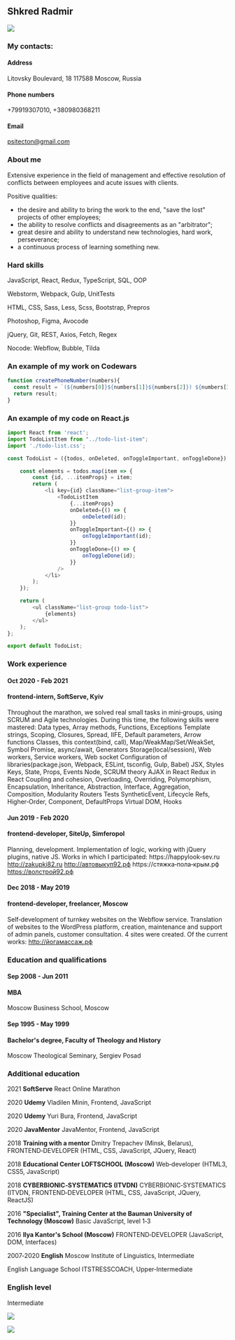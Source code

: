 ## Shkred Radmir ##

![](img/me3.jpg)

### My contacts:
#### Address
Litovsky Boulevard, 18
117588 Moscow, Russia
#### Phone numbers
+79919307010,
+380980368211
#### Email
psitecton@gmail.com

### About me

Extensive experience in the field of management and effective resolution of conflicts between
employees and acute issues with clients.

Positive qualities:
* the desire and ability to bring the work to the end, "save the lost" projects of other employees;
* the ability to resolve conflicts and disagreements as an "arbitrator";
* great desire and ability to understand new technologies, hard work, perseverance;
* a continuous process of learning something new.

### Hard skills

JavaScript, React, Redux,
TypeScript, SQL, OOP

Webstorm, Webpack, Gulp,
UnitTests

HTML, CSS, Sass, Less,
Scss, Bootstrap, Prepros

Photoshop, Figma, Avocode

jQuery, Git, REST, Axios,
Fetch, Regex

Nocode: Webflow, Bubble, Tilda

### An example of my work on Codewars

```JavaScript
function createPhoneNumber(numbers){
  const result = `(${numbers[0]}${numbers[1]}${numbers[2]}) ${numbers[3]}${numbers[4]}${numbers[5]}-${numbers[6]}${numbers[7]}${numbers[8]}${numbers[9]}`;
  return result;
}
```

### An example of my code on React.js

```JavaScript
import React from 'react';
import TodoListItem from "../todo-list-item";
import './todo-list.css';

const TodoList = ({todos, onDeleted, onToggleImportant, onToggleDone}) => {

    const elements = todos.map(item => {
        const {id, ...itemProps} = item;
        return (
            <li key={id} className="list-group-item">
                <TodoListItem
                    {...itemProps}
                    onDeleted={() => {
                        onDeleted(id);
                    }}
                    onToggleImportant={() => {
                        onToggleImportant(id);
                    }}
                    onToggleDone={() => {
                        onToggleDone(id);
                    }}
                />
            </li>
        );
    });

    return (
        <ul className="list-group todo-list">
            {elements}
        </ul>
    );
};

export default TodoList;
```

### Work experience

#### Oct 2020 - Feb 2021
#### frontend-intern, SoftServe, Кyiv
Throughout the marathon, we solved real small tasks in 
mini‑groups, using SCRUM and Agile technologies. During this 
time, the following skills were mastered: 
Data types, Array methods, Functions, Exceptions 
Template strings, Scoping, Closures, Spread, IIFE, Default 
parameters, Arrow functions 
Сlasses, this context(bind, call), Map/WeakMap/Set/WeakSet, 
Symbol 
Promise, async/await, Generators 
Storage(local/session), Web workers, Service workers, Web 
socket 
Configuration of libraries(package.json, Webpack, ESLint, tsconfig, 
Gulp, Babel) 
JSX, Styles 
Keys, State, Props, Events 
Node, SCRUM theory 
AJAX in React 
Redux in React 
Coupling and cohesion, Overloading, Overriding, Polymorphism, 
Encapsulation, Inheritance, Abstraction, Interface, Aggregation, 
Composition, Modularity 
Routers 
Tests 
SyntheticEvent, Lifecycle 
Refs, Higher‑Order, Component, DefaultProps 
Virtual DOM, Hooks 

#### Jun 2019 - Feb 2020
#### frontend-developer, SiteUp, Simferopol
Planning, development. Implementation of logic, working with 
jQuery plugins, native JS. 
Works in which I participated: 
https://happylook‑sev.ru 
http://zakupki82.ru 
http://автовыкуп92.рф 
https://стяжка‑пола‑крым.рф 
https://волстрой92.рф 

#### Dec 2018 - May 2019
#### frontend-developer, freelancer, Moscow
Self‑development of turnkey websites on the Webflow service. 
Translation of websites to the WordPress platform, creation, 
maintenance and support of admin panels, customer consultation. 
4 sites were created. Of the current works: 
http://йогамассаж.рф 

### Education and qualifications
#### Sep 2008 - Jun 2011
#### МВА
Moscow Business School, Moscow

#### Sep 1995 - May 1999
#### Bachelor's degree, Faculty of Theology and History
Moscow Theological Seminary, Sergiev Posad

### Additional education

2021 
**SoftServe** 
React Online Marathon 

2020 
**Udemy** 
Vladilen Minin, Frontend, JavaScript 

2020 
**Udemy** 
Yuri Bura, Frontend, JavaScript 

2020 
**JavaMentor** 
JavaMentor, Frontend, JavaScript 

2018 
**Training with a mentor** 
Dmitry Trepachev (Minsk, Belarus), FRONTEND‑DEVELOPER (HTML, CSS, JavaScript, JQuery, 
React) 

2018 
**Educational Center LOFTSCHOOL (Moscow)** 
Web‑developer (HTML3, CSS5, JavaScript) 

2018 
**CYBERBIONIC‑SYSTEMATICS (ITVDN)** 
CYBERBIONIC‑SYSTEMATICS (ITVDN, FRONTEND‑DEVELOPER (HTML, CSS, JavaScript, 
JQuery, ReactJS) 

2016 
**"Specialist", Training Center at the Bauman University of Technology (Moscow)** 
Basic JavaScript, level 1‑3 

2016 
**Ilya Kantor's School (Moscow)** 
FRONTEND‑DEVELOPER (JavaScript, DOM, Interfaces) 

2007‑2020 
**English** 
Moscow Institute of Linguistics, Intermediate 

English Language School ITSTRESSCOACH, Upper‑Intermediate 

### English level
Intermediate

![](img/certificateJS.jpg) 

![](img/english_sertification.jpg) 